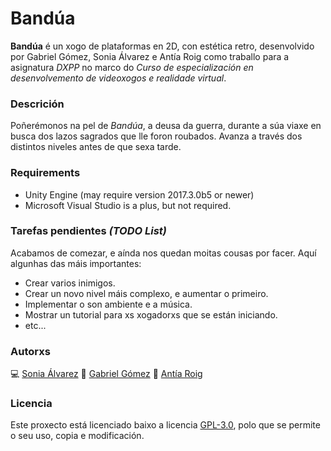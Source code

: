 # Bandúa

**Bandúa** é un xogo de plataformas en 2D, con estética retro, desenvolvido por Gabriel Gómez, Sonia Álvarez e Antía Roig como traballo para a asignatura *DXPP* no marco do *Curso de especialización en desenvolvemento de videoxogos e realidade virtual*.


### Descrición
Poñerémonos na pel de *Bandúa*, a deusa da guerra, durante a súa viaxe en busca dos lazos sagrados que lle foron roubados. Avanza a través dos distintos niveles antes de que sexa tarde.

### Requirements
+ Unity Engine (may require version 2017.3.0b5 or newer)
+ Microsoft Visual Studio is a plus, but not required.

### Tarefas pendientes *(TODO List)*
Acabamos de comezar, e aínda nos quedan moitas cousas por facer. Aquí algunhas das máis importantes:
+ Crear varios inimigos.
+ Crear un novo nivel máis complexo, e aumentar o primeiro.
+ Implementar o son ambiente e a música.
+ Mostrar un tutorial para xs xogadorxs que se están iniciando.
+ etc...

### Autorxs
💻 [Sonia Álvarez](https://github.com/SoniaPria)
📝 [Gabriel Gómez](https://github.com/Gommegab)
🎨 [Antía Roig](https://github.com/arieuger)

### Licencia
Este proxecto está licenciado baixo a licencia [GPL-3.0](https://github.com/Gommegab/Dxpp-2/blob/main/LICENSE), polo que se permite o seu uso, copia e modificación.